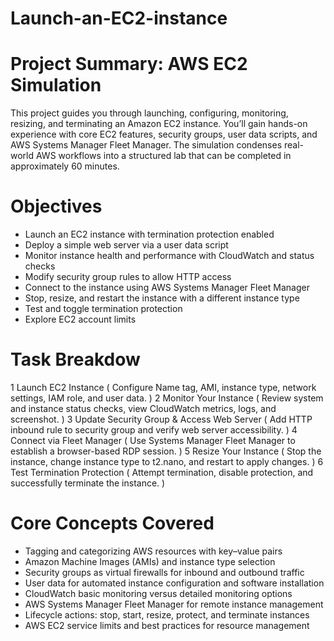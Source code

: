# Launch-an-EC2-instance
# Project Summary: AWS EC2 Simulation
This project guides you through launching, configuring, monitoring, resizing, and terminating an Amazon EC2 instance. You’ll gain hands-on experience with core EC2 features, security groups, user data scripts, and AWS Systems Manager Fleet Manager. The simulation condenses real-world AWS workflows into a structured lab that can be completed in approximately 60 minutes.

# Objectives
- Launch an EC2 instance with termination protection enabled
- Deploy a simple web server via a user data script
- Monitor instance health and performance with CloudWatch and status checks
- Modify security group rules to allow HTTP access
- Connect to the instance using AWS Systems Manager Fleet Manager
- Stop, resize, and restart the instance with a different instance type
- Test and toggle termination protection
- Explore EC2 account limits

# Task Breakdow
 1  Launch EC2 Instance ( Configure Name tag, AMI, instance type, network settings, IAM role, and user data. ) 
 2  Monitor Your Instance ( Review system and instance status checks, view CloudWatch metrics, logs, and screenshot. ) 
 3  Update Security Group & Access Web Server ( Add HTTP inbound rule to security group and verify web server accessibility. ) 
 4  Connect via Fleet Manager ( Use Systems Manager Fleet Manager to establish a browser-based RDP session. ) 
 5  Resize Your Instance ( Stop the instance, change instance type to t2.nano, and restart to apply changes. ) 
 6  Test Termination Protection ( Attempt termination, disable protection, and successfully terminate the instance. ) 

# Core Concepts Covered
- Tagging and categorizing AWS resources with key–value pairs
- Amazon Machine Images (AMIs) and instance type selection
- Security groups as virtual firewalls for inbound and outbound traffic
- User data for automated instance configuration and software installation
- CloudWatch basic monitoring versus detailed monitoring options
- AWS Systems Manager Fleet Manager for remote instance management
- Lifecycle actions: stop, start, resize, protect, and terminate instances
- AWS EC2 service limits and best practices for resource management
